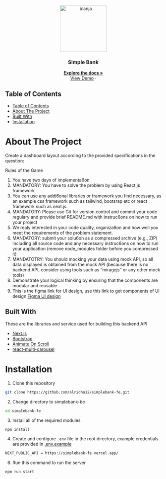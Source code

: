 <br />
<p align="center">
  <div align="center">
    <img height="150" src="https://cdn.discordapp.com/attachments/1133070686869524531/1165837955403882496/sb-transformed-removebg.png?ex=65484e34&is=6535d934&hm=54d50623867a98bfdddd5d9933e53b0a0add47fa1aab4607110f2ee8ce5269ce&" alt="blanja" border="0"/>
  </div>
  <h3 align="center">Simple Bank</h3>
  <p align="center">
    <a href="https://github.com/alridho12/simplebank-fe"><strong>Explore the docs »</strong></a>
    <br />
    <a href="https://simplebank-fe.vercel.app">View Demo</a>
    ·
  </p>
</p>

## Table of Contents

- [Table of Contents](#table-of-contents)
- [About The Project](#about-the-project)
- [Built With](#built-with)
- [Installation](#installation)

# About The Project

Create a dashboard layout according to the provided specifications in the question:

Rules of the Game

1. You have two days of implementa6on
2. MANDATORY: You have to solve the problem by using React.js framework
3. You can use any addi6onal libraries or framework you find necessary, as an example css framework such as
   tailwind, bootsrap etc or react framework such as next.js.
4. MANDATORY: Please use Git for version control and commit your code regulary and provide brief
   README.md with instruc6ons on how to run your project
5. We realy interested in your code quality, organiza6on and how well you meet the requirements of the
   problem statement.
6. MANDATORY: submit your solu6on as a compressed archive (e.g., ZIP) including all source code and any
   necessary instruc6ons on how to run your applica6on (remove node_modules folder before you
   compressed it)
7. MANDATOTRY: You should mocking your data using mock API, so all data displayed is obtained from the
   mock API (because there is no backend API, consider using tools such as “miragejs” or any other mock
   tools)
8. Demonstrate your logical thinking by ensuring that the components are modular and reusable
9. This is the figma link for UI design, use this link to get components of UI design
   [Figma UI design](<https://www.figma.com/file/0nwzy8trAIwegTPHXmMg2H/Admin-Dashboard-(Community)?type=design&node-id=3-99&mode=design&t=R7gPmarzbb7XMro3-0>)

## Built With

These are the libraries and service used for building this backend API

- [Next.js](https://nextjs.org)
- [Bootstrap](https://getbootstrap.com)
- [Animate On Scroll](https://michalsnik.github.io/aos/)
- [react-multi-carousel](https://www.npmjs.com/package/react-multi-carousel)

# Installation

1. Clone this repository

```sh
git clone https://github.com/alridho12/simplebank-fe.git
```

2. Change directory to simplebank-be

```sh
cd simplebank-fe
```

3. Install all of the required modules

```sh
npm install
```

4. Create and configure `.env` file in the root directory, example credentials are provided in [.env.example](./.env.example)

```sh
NEXT_PUBLIC_API = https://simplebank-fe.vercel.app/
```

6. Run this command to run the server

```sh
npm run start
```

